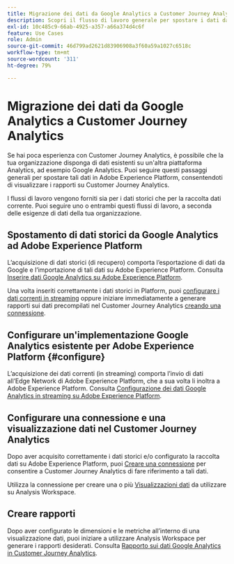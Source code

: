 ```yaml
---
title: Migrazione dei dati da Google Analytics a Customer Journey Analytics
description: Scopri il flusso di lavoro generale per spostare i dati da Google Analytics a Adobe Experience Platform e visualizzare i rapporti in Customer Journey Analytics.
exl-id: 10c485c9-66ab-4925-a357-a66a374d4c6f
feature: Use Cases
role: Admin
source-git-commit: 46d799ad2621d83906908a3f60a59a1027c6518c
workflow-type: tm+mt
source-wordcount: '311'
ht-degree: 79%

---
```


# Migrazione dei dati da Google Analytics a Customer Journey Analytics

Se hai poca esperienza con Customer Journey Analytics, è possibile che la tua organizzazione disponga di dati esistenti su un&#39;altra piattaforma Analytics, ad esempio Google Analytics. Puoi seguire questi passaggi generali per spostare tali dati in Adobe Experience Platform, consentendoti di visualizzare i rapporti su Customer Journey Analytics.

I flussi di lavoro vengono forniti sia per i dati storici che per la raccolta dati corrente. Puoi seguire uno o entrambi questi flussi di lavoro, a seconda delle esigenze di dati della tua organizzazione.

## Spostamento di dati storici da Google Analytics ad Adobe Experience Platform

L’acquisizione di dati storici (di recupero) comporta l’esportazione di dati da Google e l’importazione di tali dati su Adobe Experience Platform. Consulta [Inserire dati Google Analytics su Adobe Experience Platform](backfill.md).

Una volta inseriti correttamente i dati storici in Platform, puoi [configurare i dati correnti in streaming](streaming.md) oppure iniziare immediatamente a generare rapporti sui dati precompilati nel Customer Journey Analytics [creando una connessione](/help/connections/create-connection.md).

## Configurare un&#39;implementazione Google Analytics esistente per Adobe Experience Platform {#configure}

L’acquisizione dei dati correnti (in streaming) comporta l’invio di dati all’Edge Network di Adobe Experience Platform, che a sua volta li inoltra a Adobe Experience Platform. Consulta [Configurazione dei dati Google Analytics in streaming su Adobe Experience Platform](streaming.md).

## Configurare una connessione e una visualizzazione dati nel Customer Journey Analytics

Dopo aver acquisito correttamente i dati storici e/o configurato la raccolta dati su Adobe Experience Platform, puoi [Creare una connessione](/help/connections/create-connection.md) per consentire a Customer Journey Analytics di fare riferimento a tali dati.

Utilizza la connessione per creare una o più [Visualizzazioni dati](/help/data-views/create-dataview.md) da utilizzare su Analysis Workspace.

## Creare rapporti

Dopo aver configurato le dimensioni e le metriche all’interno di una visualizzazione dati, puoi iniziare a utilizzare Analysis Workspace per generare i rapporti desiderati. Consulta [Rapporto sui dati Google Analytics in Customer Journey Analytics](report.md).
